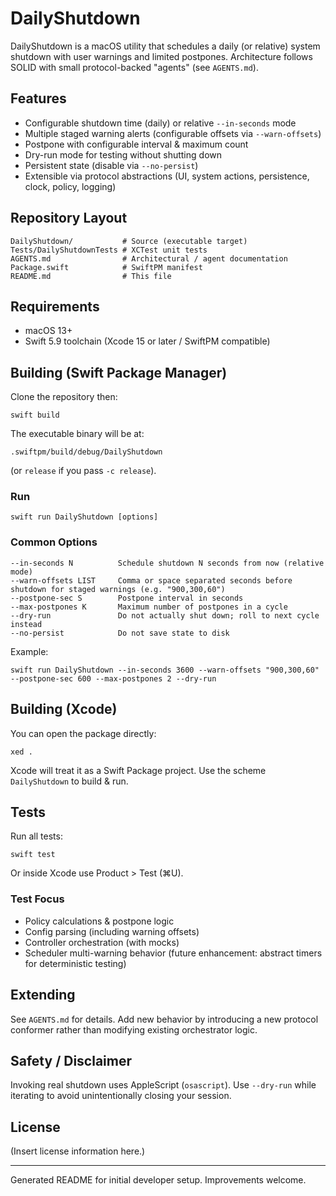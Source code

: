 # DailyShutdown

DailyShutdown is a macOS utility that schedules a daily (or relative) system shutdown with user warnings and limited postpones. Architecture follows SOLID with small protocol-backed "agents" (see `AGENTS.md`).

## Features
- Configurable shutdown time (daily) or relative `--in-seconds` mode
- Multiple staged warning alerts (configurable offsets via `--warn-offsets`)
- Postpone with configurable interval & maximum count
- Dry-run mode for testing without shutting down
- Persistent state (disable via `--no-persist`)
- Extensible via protocol abstractions (UI, system actions, persistence, clock, policy, logging)

## Repository Layout
```
DailyShutdown/           # Source (executable target)
Tests/DailyShutdownTests # XCTest unit tests
AGENTS.md                # Architectural / agent documentation
Package.swift            # SwiftPM manifest
README.md                # This file
```

## Requirements
- macOS 13+
- Swift 5.9 toolchain (Xcode 15 or later / SwiftPM compatible)

## Building (Swift Package Manager)
Clone the repository then:
```
swift build
```
The executable binary will be at:
```
.swiftpm/build/debug/DailyShutdown
```
(or `release` if you pass `-c release`).

### Run
```
swift run DailyShutdown [options]
```

### Common Options
```
--in-seconds N          Schedule shutdown N seconds from now (relative mode)
--warn-offsets LIST     Comma or space separated seconds before shutdown for staged warnings (e.g. "900,300,60")
--postpone-sec S        Postpone interval in seconds
--max-postpones K       Maximum number of postpones in a cycle
--dry-run               Do not actually shut down; roll to next cycle instead
--no-persist            Do not save state to disk
```

Example:
```
swift run DailyShutdown --in-seconds 3600 --warn-offsets "900,300,60" --postpone-sec 600 --max-postpones 2 --dry-run
```

## Building (Xcode)
You can open the package directly:
```
xed .
```
Xcode will treat it as a Swift Package project. Use the scheme `DailyShutdown` to build & run.

## Tests
Run all tests:
```
swift test
```
Or inside Xcode use Product > Test (⌘U).

### Test Focus
- Policy calculations & postpone logic
- Config parsing (including warning offsets)
- Controller orchestration (with mocks)
- Scheduler multi-warning behavior (future enhancement: abstract timers for deterministic testing)

## Extending
See `AGENTS.md` for details. Add new behavior by introducing a new protocol conformer rather than modifying existing orchestrator logic.

## Safety / Disclaimer
Invoking real shutdown uses AppleScript (`osascript`). Use `--dry-run` while iterating to avoid unintentionally closing your session.

## License
(Insert license information here.)

---
Generated README for initial developer setup. Improvements welcome.
